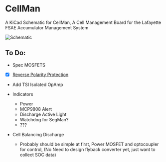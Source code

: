 # CellMan
A KiCad Schematic for CellMan, A Cell Management Board for the Lafayette FSAE Accumulator Management System

![Schematic](https://render.githubusercontent.com/view/pdf?commit=28a564f15f68efd4a1f7932b6e4e196ebf0c3cd9&enc_url=68747470733a2f2f7261772e67697468756275736572636f6e74656e742e636f6d2f4c61666179657474652d465341452f43656c6c4d616e2f323861353634663135663638656664346131663739333262366534653139366562663063336364392f43656c6c4d616e2e706466&nwo=Lafayette-FSAE%2FCellMan&path=CellMan.pdf&repository_id=210021169&repository_type=Repository#fd72bdef-2e69-4ac6-ae2a-c4ee2e7c0041)


## To Do:

- Spec MOSFETS
- [x] [Reverse Polarity Protection](http://www.ti.com/lit/an/slva139/slva139.pdf)

- Add TSI Isolated OpAmp

- Indicators
	- Power
	- MCP9808 Alert
	- Discharge Active Light
	- Watchdog for SegMan?
	- ???

- Cell Balancing Discharge
	- Probably should be simple at first, Power MOSFET and optocoupler for control,
		(No Need to design flyback converter yet, just want to collect SOC data)
